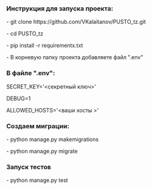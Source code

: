 <h3>Инструкция для запуска проекта:</h3>
 <p>- git clone https://github.com/VKalaitanov/PUSTO_tz.git</p>
 <p>- cd PUSTO_tz</p>
 <p>- pip install -r requirementx.txt</p>
 <p>- В корневую папку проекта добавляете файл ".env"</p>
 
<h3>В файле ".env": </h3>
<p>SECRET_KEY='<секретный ключ>'</p>
<p>DEBUG=1</p>
<p>ALLOWED_HOSTS='<ваши хосты >'</p>

<h3>Создаем миграции:</h3>
 <p>- python manage.py makemigrations</p>
 <p>- python manage.py migrate</p>

<h3>Запуск тестов</h3>
 <p>- python manage.py test </p>

